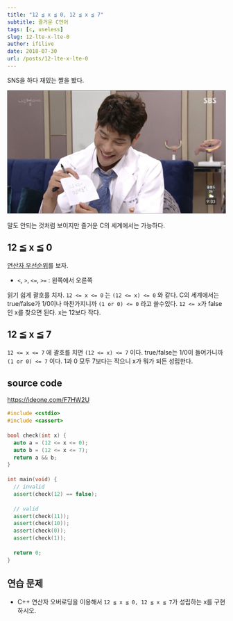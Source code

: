 ```yaml
---
title: "12 ≦ x ≦ 0, 12 ≦ x ≦ 7"
subtitle: 즐거운 C언어
tags: [c, useless]
slug: 12-lte-x-lte-0
author: if1live
date: 2018-07-30
url: /posts/12-lte-x-lte-0
---
```


SNS을 하다 재밌는 짤을 봤다.

![12 ≦ x ≦ 0, 12 ≦ x ≦ 7](DjRKOnGWwAEUtyu.jpg)

말도 안되는 것처럼 보이지만 즐거운 C의 세계에서는 가능하다.

## 12 ≦ x ≦ 0

[연산자 우선순위](https://msdn.microsoft.com/ko-kr/library/2bxt6kc4.aspx)를 보자.

* `<`, `>`, `<=`, `>=` : 왼쪽에서 오른쪽

읽기 쉽게 괄호를 치자.
`12 <= x <= 0` 는 `(12 <= x) <= 0` 와 같다.
C의 세계에서는 true/false가 1/0이나 마찬가지니까 `(1 or 0) <= 0` 라고 쓸수있다.
`12 <= x`가 false인 x를 찾으면 된다. x는 12보다 작다.

## 12 ≦ x ≦ 7

`12 <= x <= 7` 에 괄호를 치면 `(12 <= x) <= 7` 이다.
true/false는 1/0이 들어가니까 `(1 or 0) <= 7` 이다.
1과 0 모두 7보다는 작으니 x가 뭐가 되든 성립한다.

## source code

https://ideone.com/F7HW2U

```cpp
#include <cstdio>
#include <cassert>

bool check(int x) {
  auto a = (12 <= x <= 0);
  auto b = (12 <= x <= 7);
  return a && b;
}

int main(void) {
  // invalid
  assert(check(12) == false);

  // valid
  assert(check(11));
  assert(check(10));
  assert(check(0));
  assert(check(1));

  return 0;
}
```

## 연습 문제

* C++ 연산자 오버로딩을 이용해서 `12 ≦ x ≦ 0, 12 ≦ x ≦ 7`가 성립하는 x를 구현하시오.

